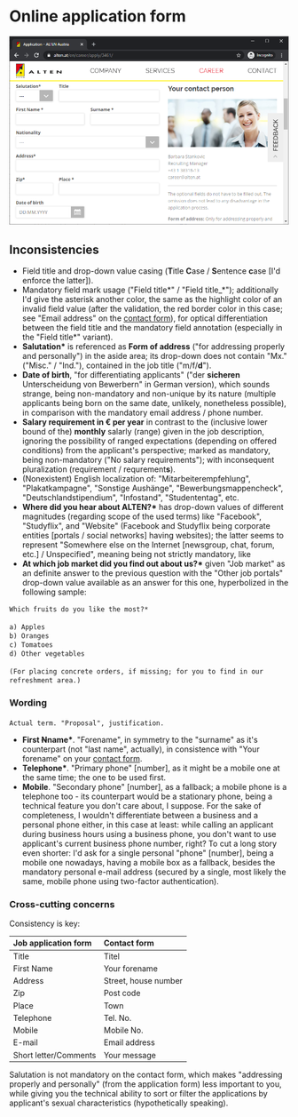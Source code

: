 # Online application form

<a href="https://www.alten.at/en/career/apply/3461/">
  <img src="software-developer-csharp/media/online-application-form.png" alt="Online application form">
</a>

## Inconsistencies

- Field title and drop-down value casing (**T**itle **C**ase / **S**entence **c**ase [I'd enforce the latter]).
- Mandatory field mark usage ("Field title\*" / "Field title_\*"); additionally I'd give the asterisk another color, the same as the highlight color of an invalid field value (after the validation, the red border color in this case; see "Email address" on the [contact form](https://www.alten.at/en/contact.html)), for optical differentiation between the field title and the mandatory field annotation (especially in the "Field title\*" variant).
- **Salutation\*** is referenced as **Form of address** ("for addressing properly and personally") in the aside area; its drop-down does not contain "Mx." ("Misc." / "Ind."), contained in the job title ("m/f/**d**").
- **Date of birth**, "for differentiating applicants" ("der **sicheren** Unterscheidung von Bewerbern" in German version), which sounds strange, being non-mandatory and non-unique by its nature (multiple applicants being born on the same date, unlikely, nonetheless possible), in comparison with the mandatory email address / phone number. 
- **Salary requirement in € per year** in contrast to the (inclusive lower bound of the) **monthly** salarly (range) given in the job description, ignoring the possibility of ranged expectations (depending on offered conditions) from the applicant's perspective; marked as mandatory, being non-mandatory ("No salary requirements"); with inconsequent pluralization (requirement / requrement**s**).
- (Nonexistent) English localization of: "Mitarbeiterempfehlung", "Plakatkampagne", "Sonstige Aushänge", "Bewerbungsmappencheck", "Deutschlandstipendium", "Infostand", "Studententag", etc.
- **Where did you hear about ALTEN?\*** has drop-down values of different magnitudes (regarding scope of the used terms) like "Facebook", "Studyflix", and "Website" (Facebook and Studyflix being corporate entities [portals / social networks] having websites); the latter seems to represent "Somewhere else on the Internet [newsgroup, chat, forum, etc.] / Unspecified", meaning being not strictly mandatory, like 
- **At which job market did you find out about us?\*** given "Job market" as an definite answer to the previous question with the "Other job portals" drop-down value available as an answer for this one, hyperbolized in the following sample:

```
Which fruits do you like the most?*

a) Apples
b) Oranges
c) Tomatoes
d) Other vegetables

(For placing concrete orders, if missing; for you to find in our refreshment area.)
```

### Wording

`Actual term. "Proposal", justification.`

- **First ~~N~~name\***. "Forename", in symmetry to the "surname" as it's counterpart (not "last name", actually), in consistence with "Your forename" on your [contact form](https://www.alten.at/en/contact.html).
- **Telephone\***. "Primary phone" [number], as it might be a mobile one at the same time; the one to be used first.
- **Mobile**. "Secondary phone" [number], as a fallback; a mobile phone is a telephone too - its counterpart would be a stationary phone, being a technical feature you don't care about, I suppose. For the sake of completeness, I wouldn't differentiate between a business and a personal phone either, in this case at least: while calling an applicant during business hours using a business phone, you don't want to use applicant's current business phone number, right? To cut a long story even shorter: I'd ask for a single personal "phone" [number], being a mobile one nowadays, having a mobile box as a fallback, besides the mandatory personal e-mail address (secured by a single, most likely the same, mobile phone using two-factor authentication).

### Cross-cutting concerns

Consistency is key:

|Job application form|Contact form|
|:-------------------|:-----------|
|Title|Titel|
|First Name|Your forename|
|Address|Street, house number|
|Zip|Post code|
|Place|Town|
|Telephone|Tel. No.|
|Mobile|Mobile No.|
|E-mail|Email address|
|Short letter/Comments|Your message|

Salutation is not mandatory on the contact form, which makes "addressing properly and personally" (from the application form) less important to you, while giving you the technical ability to sort or filter the applications by applicant's sexual characteristics (hypothetically speaking).